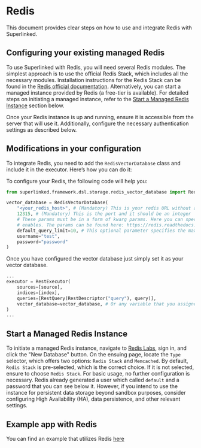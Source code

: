 # Redis

This document provides clear steps on how to use and integrate Redis with Superlinked.

## Configuring your existing managed Redis

To use Superlinked with Redis, you will need several Redis modules. The simplest approach is to use the official Redis Stack, which includes all the necessary modules. Installation instructions for the Redis Stack can be found in the [Redis official documentation](https://redis.io/docs/latest/operate/oss_and_stack/install/install-stack/). Alternatively, you can start a managed instance provided by Redis (a free-tier is available). For detailed steps on initiating a managed instance, refer to the [Start a Managed Redis Instance](#start-a-managed-redis-instance) section below.

Once your Redis instance is up and running, ensure it is accessible from the server that will use it. Additionally, configure the necessary authentication settings as described below.

## Modifications in your configuration

To integrate Redis, you need to add the `RedisVectorDatabase` class and include it in the executor. Here’s how you can do it:

To configure your Redis, the following code will help you:
```python
from superlinked.framework.dsl.storage.redis_vector_database import RedisVectorDatabase

vector_database = RedisVectorDatabase(
    "<your_redis_host>", # (Mandatory) This is your redis URL without any port or extra fields
    12315, # (Mandatory) This is the port and it should be an integer
    # These params must be in a form of kwarg params. Here you can specify anything that the official python client 
    # enables. The params can be found here: https://redis.readthedocs.io/en/stable/connections.html. Below you can see a very basic user-pass authentication as an example.
    default_query_limit=10, # This optional parameter specifies the maximum number of query results returned. If not set, it defaults to 10.
    username="test",
    password="password"
)
```

Once you have configured the vector database just simply set it as your vector database.
```python
...
executor = RestExecutor(
    sources=[source],
    indices=[index],
    queries=[RestQuery(RestDescriptor("query"), query)],
    vector_database=vector_database, # Or any variable that you assigned your `RedisVectorDatabase`
)
...
```

## Start a Managed Redis Instance

To initiate a managed Redis instance, navigate to [Redis Labs](https://app.redislabs.com/), sign in, and click the "New Database" button. On the ensuing page, locate the `Type` selector, which offers two options: `Redis Stack` and `Memcached`. By default, `Redis Stack` is pre-selected, which is the correct choice. If it is not selected, ensure to choose `Redis Stack`. For basic usage, no further configuration is necessary. Redis already generated a user which called `default` and a password that you can see below it. However, if you intend to use the instance for persistent data storage beyond sandbox purposes, consider configuring High Availability (HA), data persistence, and other relevant settings.

## Example app with Redis

You can find an example that utilizes Redis [here](https://github.com/superlinked/superlinked/blob/main/server/docs/redis/app_with_redis.py)
